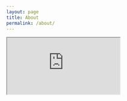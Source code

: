 ```yaml
---
layout: page
title: About
permalink: /about/
---
```


<script border="5" src="https://about.me/azhar.khan.78601"></script>
<iframe src="https://about.me/azhar.khan.78601"></iframe>

